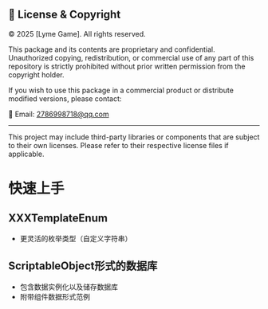 ﻿## 📄 License & Copyright

© 2025 [Lyme Game]. All rights reserved.

This package and its contents are proprietary and confidential. Unauthorized copying, redistribution, or commercial use of any part of this repository is strictly prohibited without prior written
permission from the copyright holder.

If you wish to use this package in a commercial product or distribute modified versions, please contact:

📧 Email: 2786998718@qq.com

---

This project may include third-party libraries or components that are subject to their own licenses. Please refer to their respective license files if applicable.

# 快速上手

## XXXTemplateEnum

- 更灵活的枚举类型（自定义字符串）

## ScriptableObject形式的数据库

- 包含数据实例化以及储存数据库
- 附带组件数据形式范例
